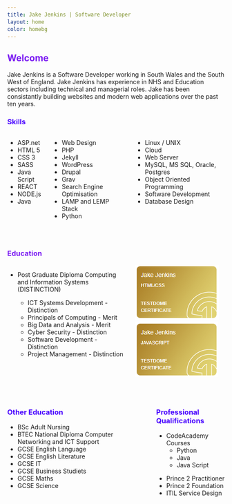 ```yaml
---
title: Jake Jenkins | Software Developer
layout: home
color: homebg
---
```


<!--
<figure class="image is-fullwidth">
<img src="https://picsum.photos/1280/400"><br />
</figure>
-->

<div class="content">

<h2 class="title is-2" style="color: #7918F2;">Welcome</h2>
<p>
Jake Jenkins is a Software Developer working in South Wales and the South West of England. Jake Jenkins has experience in NHS and Education sectors including technical and managerial roles. Jake has been consistantly building websites and modern web applications over the past ten years. 
</p>

<h3 class="subtitle is-3" style="color: #4801FF;">Skills</h3>
<div class="columns">
  <div class="column">
    <ul>
<li>ASP.net</li>
<li>HTML 5</li>
<li>CSS 3</li>
<li>SASS</li>
<li>Java Script</li>
<li>REACT</li>
<li>NODE.js</li>
<li>Java</li>
</ul>
  </div>
  <div class="column">
    <ul>
<li>Web Design</li>
<li>PHP</li>
<li>Jekyll</li>
<li>WordPress</li>
<li>Drupal</li>
<li>Grav</li>
<li>Search Engine Optimisation</li>
<li>LAMP and LEMP Stack</li>
<li>Python</li>
</ul>
  </div>
  <div class="column">
<ul>
<li>Linux / UNIX</li>
<li>Cloud</li>
<li>Web Server</li>
<li>MySQL, MS SQL, Oracle, Postgres</li>
<li>Object Oriented Programming</li>
<li>Software Development</li>
<li>Database Design</li>
</ul>
  </div>
</div>
<p>&nbsp;</p>

<h3 class="subtitle is-3" style="color: #7918F2;">Education</h3>
<div class="columns">
  <div class="column">
    <ul>
<li>Post Graduate Diploma Computing and Information Systems (DISTINCTION)</li>
<ul>
<li>ICT Systems Development - Distinction</li>
<li>Principals of Computing - Merit</li>
<li>Big Data and Analysis - Merit</li>
<li>Cyber Security - Distinction</li>
<li>Software Development - Distinction</li>
<li>Project Management - Distinction</li>
</ul>
</ul>
  </div>
  <div class="column">
    <a href="https://www.testdome.com/cert/db957d43b99c49dca1f84c69cb6f8519" alt="Verfiy HTML certificate"><img src="/assets/tdc_html.PNG" alt="Jake has passed the HTML/CSS test, ranking in the Top 10% "></a> &nbsp; 

<a href="https://www.testdome.com/cert/8a81666124a54bc49a7af8d38b118aaf" alt="Verify JavaScript Certificate">
<img src="/assets/tdc_javascript.PNG" alt="Jake has passed the JavaScript test, ranking in the Top 10% "></a>
  </div>
</div>

<p>&nbsp;</p>
<div class="columns">
  <div class="column">
<h3 class="subtitle is-3" style="color: #4801FF;">Other Education</h3>
<ul>
<li>BSc Adult Nursing</li>
<li>BTEC National Diploma Computer Networking and ICT Support</li>
<li>GCSE English Language</li>
<li>GCSE English Literature</li>
<li>GCSE IT</li>
<li>GCSE Business Studiets</li>
<li>GCSE Maths</li>
<li>GCSE Science</li>
</ul>
  </div>
  <div class="column">
<h3 class="subtitle is-3" style="color: #4801FF;">Professional Qualifications</h3>
<ul>
<li>CodeAcademy Courses
<ul>
<li>Python</li>
<li>Java</li>
<li>Java Script</li>
</ul>
</li>
</ul>
<ul>
<li>Prince 2 Practitioner</li>
<li>Prince 2 Foundation</li>
<li>ITIL Service Design</li>
</ul>
  </div>
</div>

</div>
<p>&nbsp;</p>
